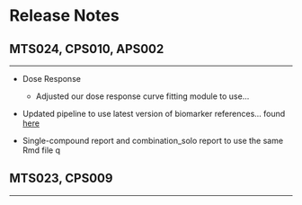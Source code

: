 # Release Notes

## MTS024, CPS010, APS002
***

* Dose Response 
  * Adjusted our dose response curve fitting module to use...

* Updated pipeline to use latest version of biomarker references... found [here](link_to_dataset)

* Single-compound report and combination_solo report to use the same Rmd file
q
## MTS023, CPS009
***


